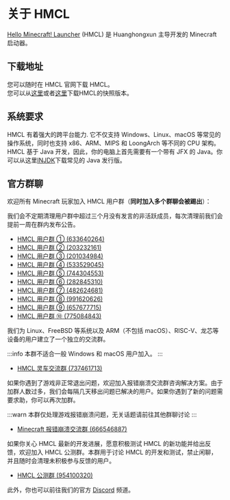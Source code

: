 # 关于 HMCL

[Hello Minecraft! Launcher](https://hmcl.huangyuhui.net) (HMCL) 是 Huanghongxun 主导开发的 Minecraft 启动器。

## 下载地址

您可以随时在 HMCL 官网下载 HMCL。  
您可以从[这里](https://hmcl-snapshot-update.netlify.app)或者[这里](https://zkitefly.github.io/HMCL-Snapshot-Update/)下载HMCL的快照版本。

## 系统要求

HMCL 有着强大的跨平台能力. 它不仅支持 Windows、Linux、macOS 等常见的操作系统，同时也支持 x86、ARM、MIPS 和 LoongArch 等不同的 CPU 架构。  
HMCL 基于 Java 开发，因此，你的电脑上首先需要有一个带有 JFX 的 Java。你可以从这里[INJDK](https://www.injdk.cn)下载常见的 Java 发行版。

## 官方群聊

欢迎所有 Minecraft 玩家加入 HMCL 用户群（**同时加入多个群聊会被踢出**）：

我们会不定期清理用户群中超过三个月没有发言的非活跃成员，每次清理前我们会提前一周在群内发布公告。

- [HMCL 用户群 ① (633640264)](https://qm.qq.com/q/fvJueufsvC)
- [HMCL 用户群 ② (203232161)](https://qm.qq.com/q/N7hgdNYfy)
- [HMCL 用户群 ③ (201034984)](https://qm.qq.com/q/7sbMrFm9CE)
- [HMCL 用户群 ④ (533529045)](https://qm.qq.com/q/ACmZa98tGg)
- [HMCL 用户群 ⑤ (744304553)](https://qm.qq.com/q/MlVArSCMwM)
- [HMCL 用户群 ⑥ (282845310)](https://qm.qq.com/q/S782Skmu0U)
- [HMCL 用户群 ⑦ (482624681)](https://qm.qq.com/q/WFsZ65F6MY)
- [HMCL 用户群 ⑧ (991620626)](https://qm.qq.com/q/ECVKkslPqi)
- [HMCL 用户群 ⑨ (657677715)](https://qm.qq.com/q/DVj9tTrwze)
- [HMCL 用户群 ⑩ (775084843)](https://qm.qq.com/q/V5F9DswQEu)

我们为 Linux、FreeBSD 等系统以及 ARM（不包括 macOS）、RISC-V、龙芯等设备的用户建立了一个独立的交流群。

:::info
本群不适合一般 Windows 和 macOS 用户加入。
:::

- [HMCL 灵车交流群 (737461713)](https://qm.qq.com/q/C935haj8xW)

如果你遇到了游戏非正常退出问题，欢迎加入报错崩溃交流群咨询解决方案。由于加群人数过多，我们会每隔几天移出问题已解决的用户。如果你遇到了新的问题需要求助，你可以再次加群。

:::warn
本群仅处理游戏报错崩溃问题，无关话题请前往其他群聊讨论
:::

- [Minecraft 报错崩溃交流群 (666546887)](https://qm.qq.com/q/nG0Ti1kJri)

如果你关心 HMCL 最新的开发进展，愿意积极测试 HMCL 的新功能并给出反馈，欢迎加入 HMCL 公测群。本群用于讨论 HMCL 的开发和测试，禁止闲聊，并且随时会清理未积极参与反馈的用户。

- [HMCL 公测群 (954100320)](https://qm.qq.com/q/EO7Cx87Cz6)

此外，你也可以前往我们的官方 [Discord](https://discord.gg/jVvC7HfM6U) 频道。
